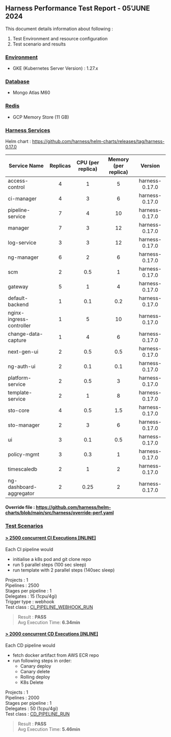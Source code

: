 
## Harness Performance Test Report - 05'JUNE 2024

This document details information about following :
1. Test Environment and resource configuration
2. Test scenario and results

### [Environment](#)
- GKE (Kubernetes Server Version) : 1.27.x

### [Database](#)
- Mongo Atlas M60

### [Redis](#)
- GCP Memory Store (11 GB)

### [Harness Services](#)

Helm chart : https://github.com/harness/helm-charts/releases/tag/harness-0.17.0

| Service Name             | Replicas | CPU (per replica) | Memory (per replica) |    Version     |
|--------------------------|:--------:|:-----------------:|:--------------------:|:--------------:|
| access-control           |    4     |         1         |          5           | harness-0.17.0 |
| ci-manager               |    4     |         3         |          6           | harness-0.17.0 |
| pipeline-service         |    7     |         4         |          10          | harness-0.17.0 |
| manager                  |    7     |         3         |          12          | harness-0.17.0 |
| log-service              |    3     |         3         |          12          | harness-0.17.0 |
| ng-manager               |    6     |         2         |          6           | harness-0.17.0 |
| scm                      |    2     |        0.5        |          1           | harness-0.17.0 |
| gateway                  |    5     |         1         |          4           | harness-0.17.0 |
| default-backend          |    1     |        0.1        |         0.2          | harness-0.17.0 |
| nginx-ingress-controller |    1     |         5         |          10          | harness-0.17.0 |
| change-data-capture      |    1     |         4         |          6           | harness-0.17.0 |
| next-gen-ui              |    2     |        0.5        |         0.5          | harness-0.17.0 |
| ng-auth-ui               |    2     |        0.1        |         0.1          | harness-0.17.0 |
| platform-service         |    2     |        0.5        |          3           | harness-0.17.0 |
| template-service         |    2     |         1         |          8           | harness-0.17.0 |
| sto-core                 |    4     |        0.5        |         1.5          | harness-0.17.0 |
| sto-manager              |    2     |         3         |          6           | harness-0.17.0 |
| ui                       |    3     |        0.1        |         0.5          | harness-0.17.0 |
| policy-mgmt              |    3     |        0.3        |          1           | harness-0.17.0 |
| timescaledb              |    2     |         1         |          2           | harness-0.17.0 |
| ng-dashboard-aggregator  |    2     |       0.25        |          2           | harness-0.17.0 |

#### Override file : https://github.com/harness/helm-charts/blob/main/src/harness/override-perf.yaml

### [Test Scenarios](#)
  
#### [ >  2500 concurrent CI Executions [INLINE]](#)
Each CI pipeline would 
- initialise a k8s pod and git clone repo  
- run 5 parallel steps (100 sec sleep)
- run template with 2 parallel steps (140sec sleep)

Projects : 1  
Pipelines : 2500  
Stages per pipeline : 1  
Delegates : 15 (1cpu/4gi)  
Trigger type : webhook  
Test class : [CI_PIPELINE_WEBHOOK_RUN](../locust_tasks/ci_pipeline_webhook_run.py)

> Result : **PASS**  
Avg Execution Time: **6.34min**
  
#### [ >  2000 concurrent CD Executions [INLINE]](#)
Each CD pipeline would 
- fetch docker artifact from AWS ECR repo
- run following steps in order:
   - Canary deploy
   - Canary delete
   - Rolling deploy
   - K8s Delete

Projects : 1  
Pipelines : 2000  
Stages per pipeline : 1   
Delegates : 50 (1cpu/4gi)  
Test class : [CD_PIPELINE_RUN](../locust_tasks/cd_pipeline_run.py)

> Result : **PASS**  
Avg Execution Time: **5.46min**

